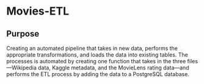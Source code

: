 # Movies-ETL

## Purpose

Creating an automated pipeline that takes in new data, performs the appropriate transformations, and loads the data into existing tables. The processes is automated by creating one function that takes in the three files—Wikipedia data, Kaggle metadata, and the MovieLens rating data—and performs the ETL process by adding the data to a PostgreSQL database.
